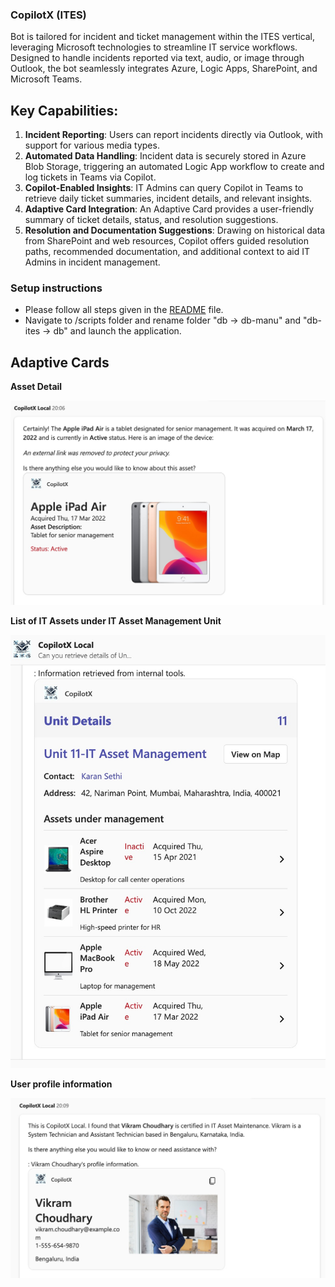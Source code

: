 ### CopilotX (ITES) 
Bot is tailored for incident and ticket management within the ITES vertical, leveraging Microsoft technologies to streamline IT service workflows. Designed to handle incidents reported via text, audio, or image through Outlook, the bot seamlessly integrates Azure, Logic Apps, SharePoint, and Microsoft Teams.

## Key Capabilities:

1. **Incident Reporting**: Users can report incidents directly via Outlook, with support for various media types.
2. **Automated Data Handling**: Incident data is securely stored in Azure Blob Storage, triggering an automated Logic App workflow to create and log tickets in Teams via Copilot.
3. **Copilot-Enabled Insights**: IT Admins can query Copilot in Teams to retrieve daily ticket summaries, incident details, and relevant insights.
4. **Adaptive Card Integration**: An Adaptive Card provides a user-friendly summary of ticket details, status, and resolution suggestions.
5. **Resolution and Documentation Suggestions**: Drawing on historical data from SharePoint and web resources, Copilot offers guided resolution paths, recommended documentation, and additional context to aid IT Admins in incident management.

### Setup instructions

- Please follow all steps given in the [README](https://github.com/swatiarora11/CopilotX/blob/main/README.md) file. 
- Navigate to /scripts folder and rename folder "db -> db-manu" and "db-ites -> db" and launch the application.

## Adaptive Cards

**Asset Detail**

![Asset Detail of Apple Ipad](https://raw.githubusercontent.com/swatiarora11/CopilotX/refs/heads/main/gif's/Asset%20Details.jpeg)

**List of IT Assets under IT Asset Management Unit**

![List of Assets under IT Asset Management](https://raw.githubusercontent.com/swatiarora11/CopilotX/refs/heads/main/gif's/Asset%20Management.jpeg)

**User profile information**

![IT Asset Management](https://raw.githubusercontent.com/swatiarora11/CopilotX/refs/heads/main/gif's/User%20profile%20information.jpeg)



                                  
